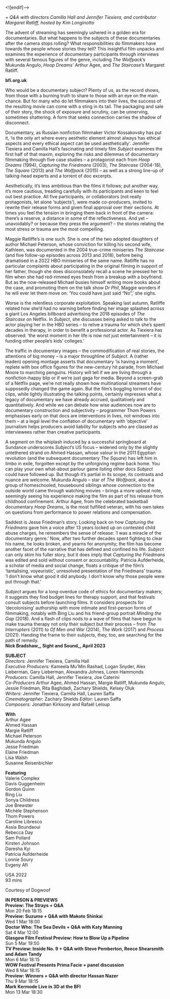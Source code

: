 
<![endif]-->

_+ Q&A with directors Camilla Hall and Jennifer Tiexiera, and contributor Margaret Ratliff, hosted by Kim Longinotto_

The advent of streaming has seemingly ushered in a golden era for documentaries. But what happens to the subjects of these documentaries after the camera stops rolling? What responsibilities do filmmakers have towards the people whose stories they tell? This insightful film unpacks and examines the experience of documentary participants through interviews with several famous figures of the genre, including _The_ _Wolfpack_’s Mukunda Angulo, _Hoop_ _Dreams’_ Arthur Agee, and _The Staircase’s_ Margaret Ratliff.

**bfi.org.uk**

Who would be a documentary subject? Plenty of us, as the record shows, from those with a burning truth to share to those with an eye on the main chance. But for many who do let filmmakers into their lives, the success of the resulting movie can come with a sting in its tail. The packaging and sale of their story, the shock of exposure and scrutiny, can be unnerving, sometimes shattering. A form that seeks connection carries the shadow of disconnect.

Documentary, as Russian nonfiction filmmaker Victor Kossakovsky has put it, ‘is the only art where every aesthetic element almost always has ethical aspects and every ethical aspect can be used aesthetically’. Jennifer Tiexiera and Camilla Hall’s fascinating and timely film _Subject_ examines the first half of that maxim, exploring the risks and dilemmas of documentary filmmaking through five case studies – a protagonist each from _Hoop Dreams_ (1994), _Capturing the Friedmans_ (2003), _The Staircase_ (2004-18), _The Square_ (2013) and _The Wolfpack_ (2015) – as well as a strong line-up of talking-head experts and a torrent of doc excerpts.

Aesthetically, it’s less ambitious than the films it follows; put another way, it’s more cautious, treading carefully with its participants and keen to feel out best practice. All five participants, or collaborators (not really protagonists, let alone ‘subjects’), were made co-producers, invited to rewrite their release forms and given final approval over their sections. At times you feel the tension in bringing them back in front of the camera: there’s a reserve, a distance in some of the reflectiveness. And yet – unavoidably? or because they press the argument? – the stories relating the most stress or trauma are the most compelling.

Maggie Ratliffe’s is one such. She is one of the two adopted daughters of author Michael Peterson, whose conviction for killing his second wife, Kathleen, was documented in the 2004 true-crime miniseries _The Staircase_ (and five follow-up episodes across 2013 and 2018), before being dramatised in a 2022 HBO miniseries of the same name. Ratliffe has no particular complaints about participating in the original filming in support of her father, though she does disconsolately recall a scene he pressed her to film when she had red-rimmed eyes fresh from a breakup with a boyfriend. But as the now-released Michael busies himself writing more books about the case, and promoting them on the talk show _Dr Phil_, Maggie wonders if he will ever let them move on: ‘You could have just said “No”,’ she sighs.

Worse is the relentless corporate exploitation. Speaking last autumn, Ratliffe related how she’d had no warning before finding her image splashed across a giant Los Angeles billboard advertising the 2018 episodes of _The Staircase_ on Netflix. In _Subject_, she discusses being asked to talk to the actor playing her in the HBO series – to relive a trauma for which she’s spent decades in therapy, in order to benefit a professional actor. As Tiexiera has observed: ‘the worst moment in her life is now not just entertainment – it is funding other people’s kids’ colleges.’

The traffic in documentary images – the commodification of real stories, the attentions of big money – is a major throughline of _Subject_. A (rather leaden) opening montage asserts that documentary ‘is having a moment’, replete with box office figures for the new-century hit parade, from Michael Moore to marching penguins. History will tell if we are living through a nonfiction-happy blip or if we’re just gaga for media. Beyond a screen-grab of a Netflix page, we’re not really shown how multinational streamers have supposedly changed the game again. But the film’s boggling torrent of doc clips, while lightly illustrating the talking points, certainly impresses what a legacy of documentary we have already accrued, qualitatively and quantitatively. And while we can debate how wise audiences now are to documentary construction and subjectivity – programmer Thom Powers emphasises early on that docs are interventions in lives, not windows into them – at a legal level the conflation of documentary with ‘objective’ journalism helps producers avoid liability for subjects who are classed as interviewees rather than creative participants.

A segment on the whiplash induced by a successful springboard at Sundance underscores _Subject_’s US focus – widened only by the slightly untethered strand on Ahmed Hassan, whose valour in the 2011 Egyptian revolution (and the subsequent documentary _The Square_) has left him in limbo in exile, forgotten except by the unforgiving regime back home. You can play your own what-about parlour game listing other docs _Subject_ could have followed up. But though it’s partial in its scope, its contrasts and nuance are welcome. Mukunda Angulo – star of _The Wolfpack_, about a group of homeschooled, housebound siblings whose connection to the outside world came through watching movies – brings a more upbeat note, seemingly seeing his experience making the film as part of his release from childhood confinement. Arthur Agee, from the celebrated basketball documentary _Hoop Dreams_, is the most fulfilled veteran, with his own takes on questions from performance to power relations and compensation.

Saddest is Jesse Friedman’s story. Looking back on how _Capturing the Friedmans_ gave him a voice after 13 years locked up on contested child abuse charges, he remembers the sense of release: ‘I was a miracle of the documentary genre.’ Now, after two further decades spent fighting to clear his name, he looks broken, and yearns for anonymity; the film has become another facet of the narrative that has defined and confined his life. _Subject_ can only skim his fuller story, but it does imply that _Capturing the Friedmans_ was edited and sold without consent or accountability. Patricia Aufderheide, a scholar of media and social change, floats a critique of the film’s ‘tantalising, voyeuristic’, unresolved presentation of the Friedmans’ trauma: ‘I don’t know what good it did anybody. I don’t know why those people were put through that.’

_Subject_ argues for a long-overdue code of ethics for documentary makers; it suggests they find budget lines for therapy support, and that festivals consult subjects before launching films. It considers prospects for ‘decolonising’ authorship with more intimate and first-person forms of filmmaking, notably with Bing Liu and his friend-group portrait _Minding the Gap_ (2018). And a flash of clips nods to a wave of films that have begun to make trauma therapy not only their subject but their process – from _The Interrupters_ (2011) to _Of Men and War_ (2014), _The Work_ (2017) and _Process_ (2021). Handing the frame to their subjects, they, too, are searching for the path of remedy.  
**Nick Bradshaw_, Sight and Sound_, April 2023**  

**SUBJECT**  
_Directors:_  Jennifer Tiexiera, Camilla Hall  
_Executive Producers:_  Kameela Mu’Min Rashad, Logan Snyder, Alex Lieberman, Gary Lieberman, Alexandra Johnes, Loren Hammonds  
_Producers:_  Camilla Hall, Jennifer Tiexiera, Joe Caterini  
_Co-Producers_  Arthur Agee, Ahmed Hassan, Margie Ratliff, Mukunda Angulo, Jessie Friedman, Rita Baghdadi, Zachary Shields, Kelsey Oluk  
_Writers:_  Jennifer Tiexiera, Camilla Hall, Lauren Saffa  
_Cinematographer:_  Zachary Shields
_Editor:_  Lauren Saffa  
_Composers:_  Jonathan Kirkscey and Rafaël Leloup  

**With**  
Arthur Agee  
Ahmed Hassan  
Margie Ratliff  
Michael Peterson  
Mukunda Angulo  
Jesse Friedman  
Elaine Friedman  
Lisa Walsh  
Susanne Reisenbichler  

**Featuring**  
Valerie Complex  
Davis Guggenheim  
Gordon Quinn  
Bing Liu  
Sonya Childress  
Joe Brewster  
Michèle Stephenson  
Thom Powers  
Caroline Libresco  
Assia Boundaoui  
Rebecca Day  
Sam Pollard  
Kirsten Johnson  
Daresha Kyi  
Patricia Aufderheide  
Lonnie Soury  
Evgeny Afi  

USA 2022  
93 mins  

Courtesy of Dogwoof  

**IN PERSON & PREVIEWS**  
**Preview: The Strays + Q&A**  
Mon 20 Feb 18:15  
**Preview: Suzume + Q&A with Makoto Shinkai**  
Wed 1 Mar 18:00  
**Doctor Who: The Sea Devils + Q&A with Katy Manning**  
Sat 4 Mar 12:00  
**Glasgow Film Festival Preview: How to Blow Up a Pipeline**  
Sun 5 Mar 19:50  
**TV Preview: Inside No. 9 + Q&A with Steve Pemberton, Reece Shearsmith and Adam Tandy**  
Mon 6 Mar 18:15  
**WOW Festival Presents Prima Facie + panel discussion**  
Wed 8 Mar 18:15  
**Preview: Winners + Q&A with director Hassan Nazer**  
Thu 9 Mar 18:15  
**Mark Kermode Live in 3D at the BFI**  
Mon 13 Mar 18:30  
<!--stackedit_data:
eyJoaXN0b3J5IjpbLTE0NzIzNTg3NTZdfQ==
-->